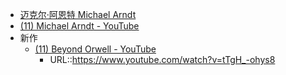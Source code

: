 - [迈克尔·阿恩特 Michael Arndt](https://movie.douban.com/celebrity/1275917/)
- [(11) Michael Arndt - YouTube](https://www.youtube.com/channel/UC0RB9_hwffC0pN9PhgrW-bw)
- 新作
    - [(11) Beyond Orwell - YouTube](https://www.youtube.com/watch?v=tTgH_-ohys8)
        - URL::https://www.youtube.com/watch?v=tTgH_-ohys8
